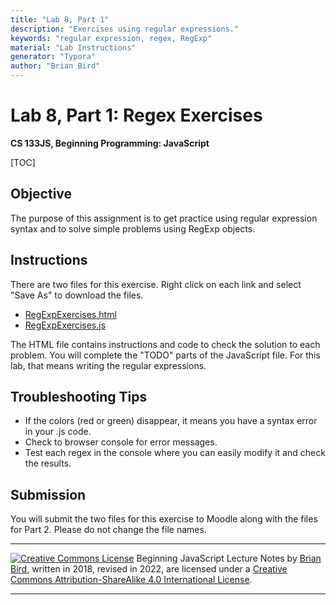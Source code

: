 ```yaml
---
title: "Lab 8, Part 1"
description: "Exercises using regular expressions."
keywords: "regular expression, regex, RegExp"
material: "Lab Instructions"
generator: "Typora"
author: "Brian Bird"
---
```


<h1>Lab 8, Part 1: Regex Exercises</h1>

**CS 133JS, Beginning Programming: JavaScript**

[TOC]

## Objective

The purpose of this assignment is to get practice using regular expression syntax and to solve simple problems using RegExp objects.

## Instructions

There are two files for this exercise. Right click on each link and select "Save As" to download the files.

- [RegExpExercises.html](https://lcc-cit.github.io/CS133JS-CourseMaterials/Labs/Lab08/RegExpExercises.html)
- [RegExpExercises.js](https://lcc-cit.github.io/CS133JS-CourseMaterials/Labs/Lab08/RegExpExercises.js)

The HTML file contains instructions and code to check the solution to each problem. You will complete the "TODO" parts of the JavaScript file. For this lab, that means writing the regular expressions.

## Troubleshooting Tips

- If the colors (red or green) disappear, it means you have a syntax error in your .js code.
- Check to browser console for error messages.
- Test each regex in the console where you can easily modify it and check the results.

## Submission

You will submit the two files for this exercise to Moodle along with the files for Part 2. Please do not change the file names.



------

[![Creative Commons License](https://i.creativecommons.org/l/by-sa/4.0/88x31.png)](http://creativecommons.org/licenses/by-sa/4.0/) Beginning JavaScript Lecture Notes by [Brian Bird](https://profbird.dev), written in 2018, revised in <time>2022</time>, are licensed under a [Creative Commons Attribution-ShareAlike 4.0 International License](http://creativecommons.org/licenses/by-sa/4.0/). 

------------

